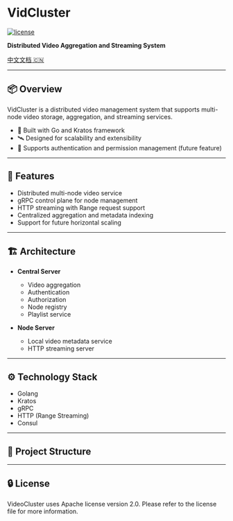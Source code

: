 # VidCluster
[![license](https://img.shields.io/github/license/apache/incubator-seata-go.svg)](https://www.apache.org/licenses/LICENSE-2.0.html)

**Distributed Video Aggregation and Streaming System**

[中文文档 🇨🇳](./README_CN.md)

---

## 📦 Overview

VidCluster is a distributed video management system that supports multi-node video storage, aggregation, and streaming services.

- 🚀 Built with Go and Kratos framework
- 🛰️ Designed for scalability and extensibility
- 🔐 Supports authentication and permission management (future feature)

---

## 🎯 Features

- Distributed multi-node video service
- gRPC control plane for node management
- HTTP streaming with Range request support
- Centralized aggregation and metadata indexing
- Support for future horizontal scaling

---

## 🏗 Architecture

- **Central Server**
    - Video aggregation
    - Authentication
    - Authorization
    - Node registry
    - Playlist service

- **Node Server**
    - Local video metadata service
    - HTTP streaming server

---

## ⚙ Technology Stack

- Golang
- Kratos
- gRPC
- HTTP (Range Streaming)
- Consul

---

## 📂 Project Structure


---

## 🔒 License

VideoCluster uses Apache license version 2.0. Please refer to the license file for more information.

